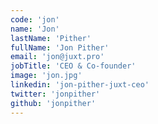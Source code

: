 ```yaml
---
code: 'jon'
name: 'Jon'
lastName: 'Pither'
fullName: 'Jon Pither'
email: 'jon@juxt.pro'
jobTitle: 'CEO & Co-founder'
image: 'jon.jpg'
linkedin: 'jon-pither-juxt-ceo'
twitter: 'jonpither'
github: 'jonpither'
---
```

